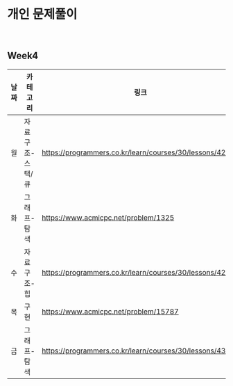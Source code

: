 # 개인 문제풀이

<br>

## Week4

|날짜|카테고리|링크|풀이여부|
|---|---|---|---|
|월|자료구조-스택/큐|https://programmers.co.kr/learn/courses/30/lessons/42583|O|
|화|그래프-탐색|https://www.acmicpc.net/problem/1325||
|수|자료구조-힙|https://programmers.co.kr/learn/courses/30/lessons/42627||
|목|구현|https://www.acmicpc.net/problem/15787||
|금|그래프-탐색|https://programmers.co.kr/learn/courses/30/lessons/43165||
